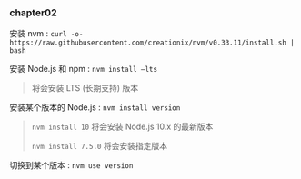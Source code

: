 ### chapter02

安装 nvm : `curl -o- https://raw.githubusercontent.com/creationix/nvm/v0.33.11/install.sh | bash`

安装 Node.js 和 npm : `nvm install —lts`

> 将会安装 LTS (长期支持) 版本

安装某个版本的 Node.js : `nvm install version`

> `nvm install 10` 将会安装 Node.js 10.x 的最新版本
>
> `nvm install 7.5.0` 将会安装指定版本

切换到某个版本 : `nvm use version`



